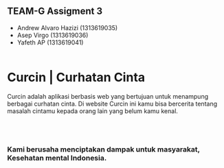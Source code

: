 ## TEAM-G Assigment 3
* Andrew Alvaro Hazizi (1313619035)
* Asep Virgo (1313619036)
* Yafeth AP (1313619041)
<br> <br>

# Curcin | Curhatan Cinta  
<p> Curcin adalah aplikasi berbasis web yang bertujuan untuk menampung berbagai curhatan cinta.
  Di website Curcin ini kamu bisa bercerita tentang masalah cintamu kepada orang lain yang belum kamu kenal. </>
  
  


<br> <br>
<h3> Kami berusaha menciptakan dampak untuk masyarakat, Kesehatan mental Indonesia. </h3> 







